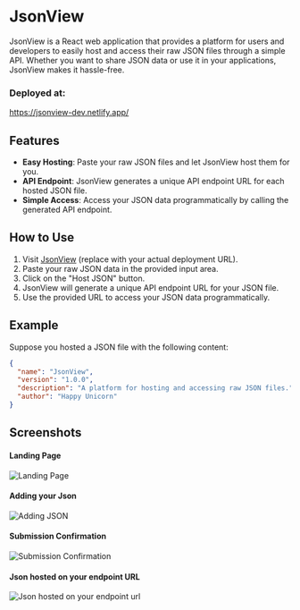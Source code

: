 # JsonView

JsonView is a React web application that provides a platform for users and developers to easily host and access their raw JSON files through a simple API. Whether you want to share JSON data or use it in your applications, JsonView makes it hassle-free.

### Deployed at:
https://jsonview-dev.netlify.app/

## Features

- **Easy Hosting**: Paste your raw JSON files and let JsonView host them for you.
- **API Endpoint**: JsonView generates a unique API endpoint URL for each hosted JSON file.
- **Simple Access**: Access your JSON data programmatically by calling the generated API endpoint.

## How to Use

1. Visit [JsonView](https://jsonview.example.com) (replace with your actual deployment URL).
2. Paste your raw JSON data in the provided input area.
3. Click on the "Host JSON" button.
4. JsonView will generate a unique API endpoint URL for your JSON file.
5. Use the provided URL to access your JSON data programmatically.

## Example

Suppose you hosted a JSON file with the following content:

```json
{
  "name": "JsonView",
  "version": "1.0.0",
  "description": "A platform for hosting and accessing raw JSON files.",
  "author": "Happy Unicorn"
}
```

## Screenshots
#### Landing Page
![Landing Page](https://imgur.com/RcV60m8.png)
#### Adding your Json
![Adding JSON](https://i.imgur.com/vGQ4l01.png)
#### Submission Confirmation
![Submission Confirmation](https://i.imgur.com/UJBtFHG.png)
#### Json hosted on your endpoint URL
![Json hosted on your endpoint url](https://i.imgur.com/QaJyj58.png)